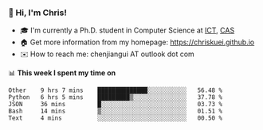 ### 👋 Hi, I'm Chris!

<!--
**Chriskuei/Chriskuei** is a ✨ _special_ ✨ repository because its `README.md` (this file) appears on your GitHub profile.

Here are some ideas to get you started:

- 🔭 I’m currently working on ...
- 🌱 I’m currently learning ...
- 👯 I’m looking to collaborate on ...
- 🤔 I’m looking for help with ...
- 💬 Ask me about ...
- 📫 How to reach me: ...
- 😄 Pronouns: ...
- ⚡ Fun fact: ...
-->

- 🎓 I'm currently a Ph.D. student in Computer Science at [ICT](http://www.ict.ac.cn), [CAS](https://www.ucas.ac.cn)
- 🏠 Get more information from my homepage: https://chriskuei.github.io
- ✉️ How to reach me: chenjiangui AT outlook dot com

📊 **This week I spent my time on**

<!--START_SECTION:waka-->
```text
Other    9 hrs 7 mins    ██████████████░░░░░░░░░░░   56.48 % 
Python   6 hrs 5 mins    █████████▒░░░░░░░░░░░░░░░   37.78 % 
JSON     36 mins         █░░░░░░░░░░░░░░░░░░░░░░░░   03.73 % 
Bash     14 mins         ▒░░░░░░░░░░░░░░░░░░░░░░░░   01.51 % 
Text     4 mins          ░░░░░░░░░░░░░░░░░░░░░░░░░   00.50 % 
```
<!--END_SECTION:waka-->
